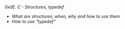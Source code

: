 _*0x0E. C - Structures, typedef*_

- _*What are structures, when, why and how to use them*_
- _*How to use "typedef"*_
